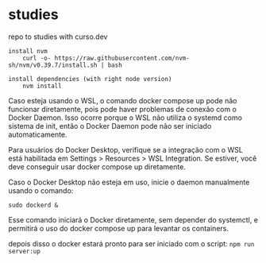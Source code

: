 # studies

repo to studies with curso.dev

```
install nvm
    curl -o- https://raw.githubusercontent.com/nvm-sh/nvm/v0.39.7/install.sh | bash

install dependencies (with right node version)
    nvm install
```

Caso esteja usando o WSL, o comando docker compose up pode não funcionar diretamente, pois pode haver problemas de conexão com o Docker Daemon. Isso ocorre porque o WSL não utiliza o systemd como sistema de init, então o Docker Daemon pode não ser iniciado automaticamente.

Para usuários do Docker Desktop, verifique se a integração com o WSL está habilitada em Settings > Resources > WSL Integration. Se estiver, você deve conseguir usar docker compose up diretamente.

Caso o Docker Desktop não esteja em uso, inicie o daemon manualmente usando o comando:

``` sudo dockerd & ```

Esse comando iniciará o Docker diretamente, sem depender do systemctl, e permitirá o uso do docker compose up para levantar os containers.

depois disso o docker estará pronto para ser iniciado com o script:
``` npm run server:up ```
